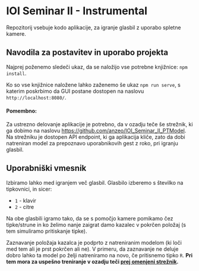 # IOI Seminar II - Instrumental

Repozitorij vsebuje kodo aplikacije, za igranje glasbil z uporabo spletne kamere.

## Navodila za postavitev in uporabo projekta

Najprej poženemo sledeči ukaz, da se naložijo vse potrebne knjižnice: ```npm install```.

Ko so vse knjižnice naložene lahko zaženemo še ukaz ```npm run serve```, s katerim poskrbimo da GUI postane dostopen na
naslovu `http://localhost:8080/`.

#### Pomembno:

Za ustrezno delovanje aplikacije je potrebno, da v ozadju teče še strežnik, ki ga dobimo na
naslovu https://github.com/anzeo/IOI_Seminar_II_PTModel. Na strežniku je dostopen API endpoint, ki ga aplikacija kliče,
zato da dobi natreniran model za prepoznavo uporabnikovih gest z roko, pri igranju glasbil.

## Uporabniški vmesnik

Izbiramo lahko med igranjem več glasbil. Glasbilo izberemo s številko na tipkovnici, in sicer:

- `1` - klavir
- `2` - citre

Na obe glasbili igramo tako, da se s pomočjo kamere pomikamo čez tipke/strune in ko želimo nanje zaigrat damo kazalec
v pokrčen položaj (s tem simuliramo pritiskanje tipke).

Zaznavanje položaja kazalca je podprto z natreniranim modelom (ki loči med tem ali je prst pokrčen ali ne). V primeru,
da zaznavanje ne deluje dobro lahko ta model po želji natreniramo na novo, če pritisnemo tipko `R`. **Pri tem mora za
uspešno treniranje v ozadju teči [prej omenjeni strežnik](#pomembno).**


